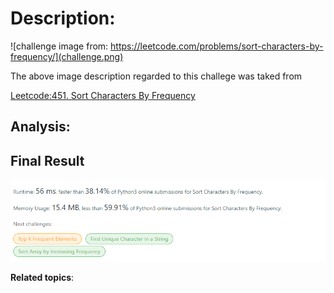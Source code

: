 # Description:

![challenge image from: https://leetcode.com/problems/sort-characters-by-frequency/](challenge.png)

The above image description regarded to this challege was taked from

[Leetcode:451. Sort Characters By Frequency](https://leetcode.com/problems/sort-characters-by-frequency/)

## Analysis:

## Final Result

![final result: {challenge page}.com](summary_image.png)

**Related topics**:
